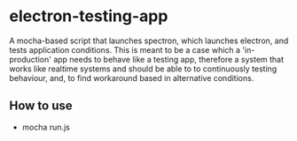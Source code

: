 # electron-testing-app

A mocha-based script that launches spectron, which launches electron, and tests application conditions. This is meant to be a case which a 'in-production' app needs to behave like a testing app, therefore a system that works like realtime systems and should be able to to continuously testing behaviour, and, to find workaround based in alternative conditions. 

## How to use

* mocha run.js
